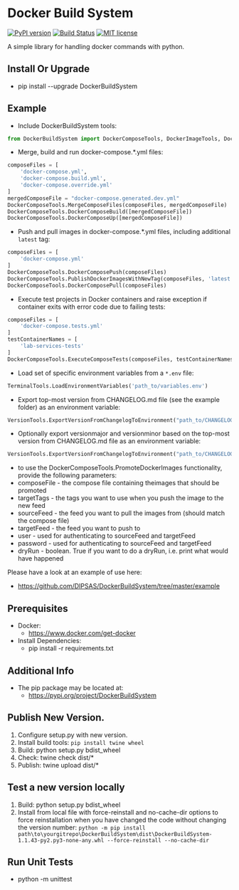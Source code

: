 # Docker Build System

[![PyPI version](https://badge.fury.io/py/DockerBuildSystem.svg)](https://badge.fury.io/py/DockerBuildSystem)
[![Build Status](https://travis-ci.com/DIPSAS/DockerBuildSystem.svg?branch=master)](https://travis-ci.com/DIPSAS/DockerBuildSystem)
[![MIT license](http://img.shields.io/badge/license-MIT-brightgreen.svg)](http://opensource.org/licenses/MIT)

A simple library for handling docker commands with python.

## Install Or Upgrade
- pip install --upgrade DockerBuildSystem

## Example
- Include DockerBuildSystem tools:
```python
from DockerBuildSystem import DockerComposeTools, DockerImageTools, DockerSwarmTools, TerminalTools, VersionTools
```

- Merge, build and run docker-compose.*.yml files:
```python
composeFiles = [
    'docker-compose.yml',
    'docker-compose.build.yml',
    'docker-compose.override.yml'
]
mergedComposeFile = "docker-compose.generated.dev.yml"
DockerComposeTools.MergeComposeFiles(composeFiles, mergedComposeFile)
DockerComposeTools.DockerComposeBuild([mergedComposeFile])
DockerComposeTools.DockerComposeUp([mergedComposeFile])
```

- Push and pull images in docker-compose.*.yml files, including additional `latest` tag:
```python
composeFiles = [
    'docker-compose.yml'
]
DockerComposeTools.DockerComposePush(composeFiles)
DockerComposeTools.PublishDockerImagesWithNewTag(composeFiles, 'latest')
DockerComposeTools.DockerComposePull(composeFiles)
```

- Execute test projects in Docker containers and raise exception if container exits with error code due to failing tests:
```python
composeFiles = [
    'docker-compose.tests.yml'
]
testContainerNames = [
    'lab-services-tests'
]
DockerComposeTools.ExecuteComposeTests(composeFiles, testContainerNames)
```

- Load set of specific environment variables from a `*.env` file:
```python
TerminalTools.LoadEnvironmentVariables('path_to/variables.env')
```

- Export top-most version from CHANGELOG.md file (see the example folder) as an environment variable:
```python
VersionTools.ExportVersionFromChangelogToEnvironment("path_to/CHANGELOG.md", "version")
```
- Optionally export versionmajor and versionminor based on the top-most version from CHANGELOG.md file as an environment variable:
```python
VersionTools.ExportVersionFromChangelogToEnvironment("path_to/CHANGELOG.md", "version", "versionmajor", "versionminor")
```

- to use the DockerComposeTools.PromoteDockerImages functionality, provide the following parameters:
- composeFile - the compose file containing theimages that should be promoted
- targetTags - the tags you want to use when you push the image to the new feed
- sourceFeed - the feed you want to pull the images from (should match the compose file)
- targetFeed - the feed you want to push to
- user - used for authenticating to sourceFeed and targetFeed
- password - used for authenticating to sourceFeed and targetFeed
- dryRun - boolean. True if you want to do a dryRun, i.e. print what would have happened

Please have a look at an example of use here:
- https://github.com/DIPSAS/DockerBuildSystem/tree/master/example

## Prerequisites
- Docker:
    - https://www.docker.com/get-docker
- Install Dependencies:
    - pip install -r requirements.txt

## Additional Info
- The pip package may be located at:
    - https://pypi.org/project/DockerBuildSystem

## Publish New Version.
1. Configure setup.py with new version.
2. Install build tools: `pip install twine wheel`
3. Build: python setup.py bdist_wheel
4. Check: twine check dist/*
5. Publish: twine upload dist/*

## Test a new version locally
1. Build: python setup.py bdist_wheel
2. Install from local file with force-reinstall and no-cache-dir options to force reinstallation when you have changed the code without changing the version number: `python -m pip install path\to\yourgitrepo\DockerBuildSystem\dist\DockerBuildSystem-1.1.43-py2.py3-none-any.whl --force-reinstall --no-cache-dir`

## Run Unit Tests
- python -m unittest